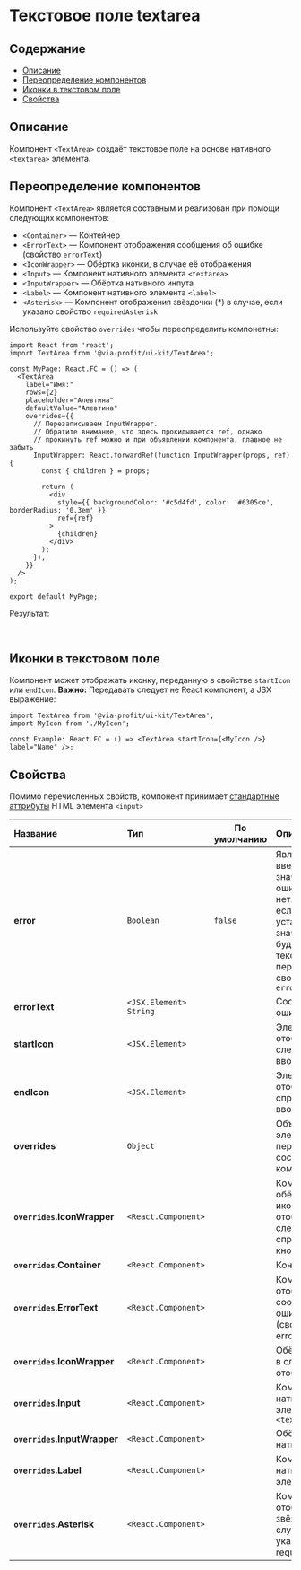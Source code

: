 # Текстовое поле textarea

## Содержание

- [Описание](#описание)
- [Переопределение компонентов](#переопределение-компонентов)
- [Иконки в текстовом поле](#иконки-в-текстовом-поле)
- [Свойства](#свойства)

## Описание

Компонент `<TextArea>` создаёт текстовое поле на основе нативного `<textarea>` элемента.

<ExampleTextAreaOverview>

## Переопределение компонентов

Компонент `<TextArea>` является составным и реализован при помощи следующих компонентов:

- `<Container>` — Контейнер
- `<ErrorText>` — Компонент отображения сообщения об ошибке (свойство `errorText`)
- `<IconWrapper>` — Обёртка иконки, в случае её отображения
- `<Input>` — Компонент нативного элемента `<textarea>`
- `<InputWrapper>` — Обёртка нативного инпута
- `<Label>` — Компонент нативного элемента `<label>`
- `<Asterisk>` — Компонент отображения звёздочки (\*) в случае, если указано свойство `requiredAsterisk`

Используйте свойство `overrides` чтобы переопределить компонетны:

```tsx
import React from 'react';
import TextArea from '@via-profit/ui-kit/TextArea';

const MyPage: React.FC = () => (
  <TextArea
    label="Имя:"
    rows={2}
    placeholder="Алевтина"
    defaultValue="Алевтина"
    overrides={{
      // Перезаписываем InputWrapper.
      // Обратите внимание, что здесь прокидывается ref, однако
      // прокинуть ref можно и при объявлении компонента, главное не забыть
      InputWrapper: React.forwardRef(function InputWrapper(props, ref) {
        const { children } = props;

        return (
          <div
            style={{ backgroundColor: '#c5d4fd', color: '#6305ce', borderRadius: '0.3em' }}
            ref={ref}
          >
            {children}
          </div>
        );
      }),
    }}
  />
);

export default MyPage;
```

Результат:

<ExampleTextAreaOverrides />
&nbsp;
&nbsp;

## Иконки в текстовом поле

Компонент может отображать иконку, переданную в свойстве `startIcon` или `endIcon`.
**Важно:** Передавать следует не React компонент, а JSX выражение:

```tsx
import TextArea from '@via-profit/ui-kit/TextArea';
import MyIcon from './MyIcon';

const Example: React.FC = () => <TextArea startIcon={<MyIcon />} label="Name" />;
```

<ExampleTextAreaIcons />

## Свойства

Помимо перечисленных свойств, компонент принимает [стандартные аттрибуты](https://developer.mozilla.org/ru/docs/Web/HTML/Element/input#атрибуты) HTML элемента `<input>`

| Название                     | Тип                      | По умолчанию | Описание                                                                                                                                                     |
| :--------------------------- | :----------------------- | ------------ | :----------------------------------------------------------------------------------------------------------------------------------------------------------- |
| **error**                    | `Boolean`                | `false`      | Является ли введённое значение ошибочным или нет. В случае, если установлено значение `true`, будет отображён текст ошибки переданный в свойстве `errorText` |
| **errorText**                | `<JSX.Element>` `String` |              | Сообщение об ошибке                                                                                                                                          |
| **startIcon**                | `<JSX.Element>`          |              | Элемент иконки, отображаемой слева от поля ввода                                                                                                             |
| **endIcon**                  | `<JSX.Element>`          |              | Элемент иконки, отображаемой справа от поля ввода                                                                                                            |
| **overrides**                | `Object`                 |              | Объект элементов для переопределения составных компонентов                                                                                                   |
| **`overrides`.IconWrapper**  | `<React.Component>`      |              | Компонент обёртка для иконки, отображаемой слева и/или справа от текста кнопки                                                                               |
| **`overrides`.Container**    | `<React.Component>`      |              | Контейнер                                                                                                                                                    |
| **`overrides`.ErrorText**    | `<React.Component>`      |              | Компонент отображения сообщения об ошибке (свойство errorText)                                                                                               |
| **`overrides`.IconWrapper**  | `<React.Component>`      |              | Обёртка иконки, в случае её отображения                                                                                                                      |
| **`overrides`.Input**        | `<React.Component>`      |              | Компонент нативного элемента `<textarea>`                                                                                                                       |
| **`overrides`.InputWrapper** | `<React.Component>`      |              | Обёртка нативного инпута                                                                                                                                     |
| **`overrides`.Label**        | `<React.Component>`      |              | Компонент нативного элемента `<label>`                                                                                                                       |
| **`overrides`.Asterisk**     | `<React.Component>`      |              | Компонент отображения звёздочки (\*) в случае, если указано свойство requiredAsterisk                                                                        |
